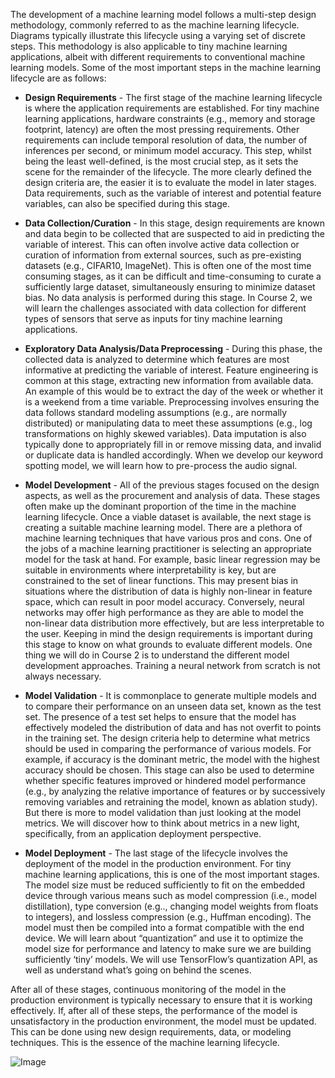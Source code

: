The development of a machine learning model follows a multi-step design methodology, commonly referred to as the machine learning lifecycle. Diagrams typically illustrate this lifecycle using a varying set of discrete steps. This methodology is also applicable to tiny machine learning applications, albeit with different requirements to conventional machine learning models. Some of the most important steps in the machine learning lifecycle are as follows:

* **Design Requirements** -  The first stage of the machine learning lifecycle is  where the application requirements are established. For tiny machine learning applications, hardware constraints (e.g., memory and storage footprint, latency) are often the most pressing requirements. Other requirements can include temporal resolution of data, the number of inferences per second, or minimum model accuracy. This step, whilst being the least well-defined, is the most crucial step, as it sets the scene for the remainder of the lifecycle. The more clearly defined the design criteria are, the easier it is to evaluate the model in later stages. Data requirements, such as the variable of interest and potential feature variables, can also be specified during this stage.

* **Data Collection/Curation** - In this stage, design requirements are known and data begin to be collected that are suspected to aid in predicting the variable of interest. This can often involve active data collection or curation of information from external sources, such as pre-existing datasets (e.g., CIFAR10, ImageNet). This is often one of the most time consuming stages, as it can be difficult and time-consuming to curate a sufficiently large dataset, simultaneously ensuring to minimize dataset bias. No data analysis is performed during this stage. In Course 2, we will learn the challenges associated with data collection for different types of sensors that serve as inputs for tiny machine learning applications.

* **Exploratory Data Analysis/Data Preprocessing** -  During this phase, the collected data is analyzed to determine which features are most informative at predicting the variable of interest. Feature engineering is common at this stage, extracting new information from available data. An example of this would be to extract the day of the week or whether it is a weekend from a time variable. Preprocessing involves ensuring the data follows standard modeling assumptions (e.g., are normally distributed) or manipulating data to meet these assumptions (e.g., log transformations on highly skewed variables). Data imputation is also typically done to appropriately fill in or remove missing data, and invalid or duplicate data is handled accordingly. When we develop our keyword spotting model, we will learn how to pre-process the audio signal.

* **Model Development** - All of the previous stages focused on the design aspects, as well as the procurement and analysis of data. These stages often make up the dominant proportion of the time in the machine learning lifecycle. Once a viable dataset is available, the next stage is creating a suitable machine learning model. There are a plethora of machine learning techniques that have various pros and cons. One of the jobs of a machine learning practitioner is selecting an appropriate model for the task at hand. For example, basic linear regression may be suitable in environments where interpretability is key, but are constrained to the set of linear functions. This may present bias in situations where the distribution of data is highly non-linear in feature space, which can result in poor model accuracy. Conversely, neural networks may offer high performance as they are able to model the non-linear data distribution more effectively, but are less interpretable to the user. Keeping in mind the design requirements is important during this stage to know on what grounds to evaluate different models. One thing we will do in Course 2 is to understand the different model development approaches. Training a neural network from scratch is not always necessary.

* **Model Validation** - It is commonplace to generate multiple models and to compare their performance on an unseen data set, known as the test set. The presence of a test set helps to ensure that the model has effectively modeled the distribution of data and has not overfit to points in the training set. The design criteria help to determine what metrics should be used in comparing the performance of various models. For example, if accuracy is the dominant metric, the model with the highest accuracy should be chosen. This stage can also be used to determine whether specific features improved or hindered model performance (e.g., by analyzing the relative importance of features or by successively removing variables and retraining the model, known as ablation study). But there is more to model validation than just looking at the model metrics. We will discover how to think about metrics in a new light, specifically, from an application deployment perspective. 

* **Model Deployment** - The last stage of the lifecycle involves the deployment of the model in the production environment. For tiny machine learning applications, this is one of the most important stages. The model size must be reduced sufficiently to fit on the embedded device through various means such as model compression (i.e., model distillation), type conversion (e.g.., changing model weights from floats to integers), and lossless compression (e.g., Huffman encoding). The model must then be compiled into a format compatible with the end device. We will learn about “quantization” and use it to optimize the model size for performance and latency to make sure we are building sufficiently ‘tiny’ models. We will use TensorFlow’s quantization API, as well as understand what’s going on behind the scenes. 

After all of these stages, continuous monitoring of the model in the production environment is typically necessary to ensure that it is working effectively. If, after all of these steps, the performance of the model is unsatisfactory in the production environment, the model must be updated. This can be done using new design requirements, data, or modeling techniques. This is the essence of the machine learning lifecycle.



![Image](https://lh5.googleusercontent.com/DpmKQml1jahq79IyoI7Nx-NupE7uf846Cn-Yb5bdEkaGuVMac9vyxosjCof8gu5_3AorHyxJ7uT5Wa7pZkYc6jbe4dmwBuPNH0o608-gz5ivaTEjW3XgiPE3rW8Y2ir3odmyc9tX)
